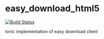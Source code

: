 # easy_download_html5

[![Build Status](https://travis-ci.org/zycbobby/easy_download_html5.svg?branch=master)](https://travis-ci.org/zycbobby/easy_download_html5)

Ionic implementation of easy download client
